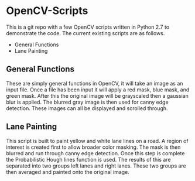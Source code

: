 # OpenCV-Scripts
This is a git repo with a few OpenCV scripts written in Python 2.7 to demonstrate
the code. The current existing scripts are as follows.
- General Functions
- Lane Painting

## General Functions
These are simply general functions in OpenCV, it will take an image as an input file.
Once a file has been input it will apply a red mask, blue mask, and green mask.
After this the original image will be grayscaled then a gaussian blur is applied.
The blurred gray image is then used for canny edge detection.
These images can all be displayed and scrolled through.

## Lane Painting
This script is built to paint yellow and white lane lines on a road.
A region of interest is created first to allow broader color masking.
The mask is then blurred and run through canny edge detection. Once this step
is complete the Probabilistic Hough lines function is used. The results of this
are separated into two groups left lanes and right lanes. These two groups are then
averaged and painted onto the original image.
